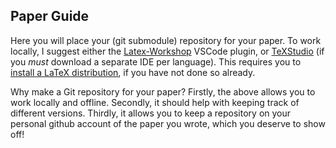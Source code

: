 ## Paper Guide

Here you will place your (git submodule) repository for your paper. To work locally, I suggest either the [Latex-Workshop](https://github.com/James-Yu/LaTeX-Workshop/wiki/Install) VSCode plugin, or [TeXStudio](https://www.texstudio.org/) (if you *must* download a separate IDE per language). This requires you to [install a LaTeX distribution](https://www.tug.org/texlive/), if you have not done so already. 

Why make a Git repository for your paper? Firstly, the above allows you to work locally and offline. Secondly, it should help with keeping track of different versions. Thirdly, it allows you to keep a repository on your personal github account of the paper you wrote, which you deserve to show off!


